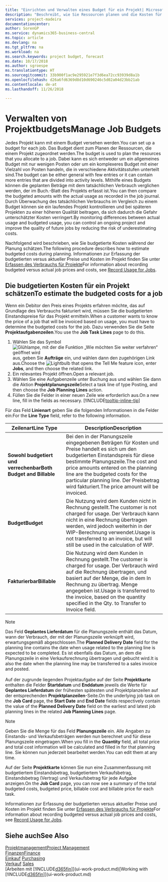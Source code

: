 ```yaml
---
title: "Einrichten und Verwalten eines Budget für ein Projekt| Microsoft Docs"
description: "Beschreibt, wie Sie Ressourcen planen und die Kosten für ein Projekt durch das Einrichten eines Budgets für jedes Projekt prognostizieren und steuern."
services: project-madeira
documentationcenter: 
author: SorenGP
ms.service: dynamics365-business-central
ms.topic: article
ms.devlang: na
ms.tgt_pltfrm: na
ms.workload: na
ms.search.keywords: project budget, forecast
ms.date: 10/17/2018
ms.author: sgroespe
ms.translationtype: HT
ms.sourcegitcommit: 33b900f1ac9e295921e7f3d6ea72cc93939d8a1b
ms.openlocfilehash: d26a6fd6369d8d10d690246c5d02a04d23bb21ab
ms.contentlocale: de-at
ms.lasthandoff: 11/26/2018

---
```

# <a name="manage-job-budgets"></a><span data-ttu-id="a8736-103">Verwalten von Projektbudgets</span><span class="sxs-lookup"><span data-stu-id="a8736-103">Manage Job Budgets</span></span>
<span data-ttu-id="a8736-104">Jedes Projekt kann mit einem Budget versehen werden.</span><span class="sxs-lookup"><span data-stu-id="a8736-104">You can set up a budget for each job.</span></span> <span data-ttu-id="a8736-105">Das Budget dient zum Planen der Ressourcen, die einem Projekt zugeordnet werden.</span><span class="sxs-lookup"><span data-stu-id="a8736-105">The budget is used to plan the resources that you allocate to a job.</span></span> <span data-ttu-id="a8736-106">Dabei kann es sich entweder um ein allgemeines Budget mit nur wenigen Posten oder um ein komplexeres Budget mit einer Vielzahl von Posten handeln, die in verschiedene Aktivitätsstufen unterteilt sind.</span><span class="sxs-lookup"><span data-stu-id="a8736-106">The budget can be either general with few entries or it can contain more entries that are divided into activity levels.</span></span> <span data-ttu-id="a8736-107">Mithilfe eines Budgets können die geplanten Beträge mit dem tatsächlichen Verbrauch verglichen werden, der im Buch.-Blatt des Projekts erfasst ist.</span><span class="sxs-lookup"><span data-stu-id="a8736-107">You can then compare the budgeted amounts with the actual usage as recorded in the job journal.</span></span> <span data-ttu-id="a8736-108">Durch Überwachung des tatsächlichen Verbrauchs im Vergleich zu einem Budget können sie ein laufendes Projekt kontrollieren und bei späteren Projekten zu einer höheren Qualität beitragen, da sich dadurch die Gefahr unterschätzter Kosten verringert.</span><span class="sxs-lookup"><span data-stu-id="a8736-108">By monitoring differences between actual usage and budgeted usage, you can control an ongoing project and improve the quality of future jobs by reducing the risk of underestimating costs.</span></span>

<span data-ttu-id="a8736-109">Nachfolgend wird beschrieben, wie Sie budgetierte Kosten während der Planung schätzen.</span><span class="sxs-lookup"><span data-stu-id="a8736-109">The following procedure describes how to estimate budgeted costs during planning.</span></span> <span data-ttu-id="a8736-110">Informationen zur Erfassung der budgetierten versus aktueller Preise und Kosten im Projekt finden Sie unter [Erfassen des Verbrauchs für Projekte](projects-how-record-job-usage.md)</span><span class="sxs-lookup"><span data-stu-id="a8736-110">For information about recording budgeted versus actual job prices and costs, see [Record Usage for Jobs](projects-how-record-job-usage.md).</span></span>  

## <a name="JobBudgetCosts"></a> <span data-ttu-id="a8736-111">Die budgetierten Kosten für ein Projekt schätzen</span><span class="sxs-lookup"><span data-stu-id="a8736-111">To estimate the budgeted costs for a job</span></span>
<span data-ttu-id="a8736-112">Wenn ein Debitor den Preis eines Projekts erfahren möchte, das auf Grundlage des Verbrauchs fakturiert wird, müssen Sie die budgetierten Einstandspreise für das Projekt ermitteln.</span><span class="sxs-lookup"><span data-stu-id="a8736-112">When a customer wants to know the price of a job that will be invoiced based on usage, you must have to determine the budgeted costs for the job.</span></span> <span data-ttu-id="a8736-113">Dazu verwenden Sie die Seite **Projektaufgabenzeilen**.</span><span class="sxs-lookup"><span data-stu-id="a8736-113">You use the **Job Task Lines** page to do this.</span></span>

1. <span data-ttu-id="a8736-114">Wählen Sie das Symbol ![Glühlampe, mit der die Funktion „Wie möchten Sie weiter verfahren“ geöffnet wird](media/ui-search/search_small.png "Wie möchten Sie weiter verfahren?") aus, geben Sie **Aufträge** ein, und wählen dann den zugehörigen Link aus.</span><span class="sxs-lookup"><span data-stu-id="a8736-114">Choose the ![Lightbulb that opens the Tell Me feature](media/ui-search/search_small.png "Tell me what you want to do") icon, enter **Jobs**, and then choose the related link.</span></span>  
2. <span data-ttu-id="a8736-115">Ein relevantes Projekt öffnen.</span><span class="sxs-lookup"><span data-stu-id="a8736-115">Open a relevant job.</span></span>
3. <span data-ttu-id="a8736-116">Wählen Sie eine Aufgabenzeile unter Buchung aus und wählen Sie dann die Aktion **Projektplanungszeile**</span><span class="sxs-lookup"><span data-stu-id="a8736-116">Select a task line of type Posting, and then choose the **Job Planning Lines** action.</span></span>
4. <span data-ttu-id="a8736-117">Füllen Sie die Felder in einer neuen Zeile wie erforderlich aus.</span><span class="sxs-lookup"><span data-stu-id="a8736-117">On a new line, fill in the fields as necessary.</span></span> [!INCLUDE[tooltip-inline-tip](includes/tooltip-inline-tip_md.md)]   

<span data-ttu-id="a8736-118">Für das Feld **Linienart** geben Sie die folgenden Informationen in die Felder ein:</span><span class="sxs-lookup"><span data-stu-id="a8736-118">For the **Line Type** field, refer to the following information.</span></span>  

| <span data-ttu-id="a8736-119">Zeilenart</span><span class="sxs-lookup"><span data-stu-id="a8736-119">Line Type</span></span> | <span data-ttu-id="a8736-120">Description</span><span class="sxs-lookup"><span data-stu-id="a8736-120">Description</span></span> |
| --- | --- |
| <span data-ttu-id="a8736-121">**Sowohl budgetiert und verrechenbar**</span><span class="sxs-lookup"><span data-stu-id="a8736-121">**Both Budget and Billable**</span></span> |<span data-ttu-id="a8736-122">Bei den in der Planungszeile eingegebenen Beträgen für Kosten und Preise handelt es sich um den budgetierten Einstandspreis für diese bestimmte Planungszeile.</span><span class="sxs-lookup"><span data-stu-id="a8736-122">The cost and price amounts entered on the planning line are the budgeted costs for the particular planning line.</span></span> <span data-ttu-id="a8736-123">Der Preisbetrag wird fakturiert.</span><span class="sxs-lookup"><span data-stu-id="a8736-123">The price amount will be invoiced.</span></span> |
| <span data-ttu-id="a8736-124">**Budget**</span><span class="sxs-lookup"><span data-stu-id="a8736-124">**Budget**</span></span> |<span data-ttu-id="a8736-125">Die Nutzung wird dem Kunden nicht in Rechnung gestellt.</span><span class="sxs-lookup"><span data-stu-id="a8736-125">The customer is not charged for usage.</span></span> <span data-ttu-id="a8736-126">Der Verbrauch kann nicht in eine Rechnung übertragen werden, wird jedoch weiterhin in der WIP-Berechnung verwendet.</span><span class="sxs-lookup"><span data-stu-id="a8736-126">Usage is not transferred to an invoice, but will still be used in the calculation of WIP.</span></span> |
| <span data-ttu-id="a8736-127">**Fakturierbar**</span><span class="sxs-lookup"><span data-stu-id="a8736-127">**Billable**</span></span> |<span data-ttu-id="a8736-128">Die Nutzung wird dem Kunden in Rechnung gestellt.</span><span class="sxs-lookup"><span data-stu-id="a8736-128">The customer is charged for usage.</span></span> <span data-ttu-id="a8736-129">Der Verbrauch wird auf die Rechnung übertragen, und basiert auf der Menge, die in dem In Rechnung zu übertrag. Menge angegeben ist.</span><span class="sxs-lookup"><span data-stu-id="a8736-129">Usage is transferred to the invoice, based on the quantity specified in the Qty. to Transfer to Invoice field.</span></span> |

> [!NOTE]  
> <span data-ttu-id="a8736-130">Das Feld **Geplantes Lieferdatum** für die Planungszeile enthält das Datum, wann der Verbrauch, der mit der Planungszeile verknüpft wird, erwartungsgemäß abgeschlossen.</span><span class="sxs-lookup"><span data-stu-id="a8736-130">The **Planned Delivery Date** field for the planning line contains the date when usage related to the planning line is expected to be completed.</span></span> <span data-ttu-id="a8736-131">Es ist ebenfalls das Datum, an dem die Planungszeile in eine Verkaufsrechnung übertragen und gebucht wird.</span><span class="sxs-lookup"><span data-stu-id="a8736-131">It is also the date when the planning line may be transferred to a sales invoice and posted.</span></span> <br /><br /> <span data-ttu-id="a8736-132">Auf der zugrunde liegenden Projektaufgabe auf der Seite **Projektkarte** enthalten die Felder **Startdatum** und **Enddatum** jeweils die Werte für **Geplantes Lieferdatum** der frühesten spätesten und Projektplanzeilen auf der entsprechenden **Projektplanzeilen**-Seite.</span><span class="sxs-lookup"><span data-stu-id="a8736-132">On the underlying job task on the **Job Card** page, the **Start Date** and **End Date** fields respectively contain the value of the **Planned Delivery Date** field on the earliest and latest job planning lines in the related **Job Planning Lines** page.</span></span>

> [!NOTE]  
>   <span data-ttu-id="a8736-133">Geben Sie die Menge für das Feld **Planungszeile** ein. Alle Angaben zu Einstands- und Verkaufsbeträgen werden nun berechnet und für diese Planungszeile eingetragen.</span><span class="sxs-lookup"><span data-stu-id="a8736-133">When you fill in the **Quantity** field, all total price and total cost information will be calculated and filled in for that planning line.</span></span> <span data-ttu-id="a8736-134">Sie können nun jederzeit bearbeitet werden.</span><span class="sxs-lookup"><span data-stu-id="a8736-134">You can edit them at any time.</span></span>

<span data-ttu-id="a8736-135">Auf der Seite **Projektkarte** können Sie nun eine Zusammenfassung mit budgetiertem Einstandsbetrag, budgetiertem Verkaufsbetrag, Einstandsbetrag (Vertrag) und Verkaufsbetrag für jede Aufgabe anzeigen.</span><span class="sxs-lookup"><span data-stu-id="a8736-135">On the **Job Card** page, you can now see a summary of the total budgeted costs, budgeted price, billable cost and billable price for each task.</span></span>

<span data-ttu-id="a8736-136">Informationen zur Erfassung der budgetierten versus aktueller Preise und Kosten im Projekt finden Sie unter [Erfassen des Verbrauchs für Projekte](projects-how-record-job-usage.md)</span><span class="sxs-lookup"><span data-stu-id="a8736-136">For information about recording budgeted versus actual job prices and costs, see [Record Usage for Jobs](projects-how-record-job-usage.md).</span></span>

## <a name="see-also"></a><span data-ttu-id="a8736-137">Siehe auch</span><span class="sxs-lookup"><span data-stu-id="a8736-137">See Also</span></span>
[<span data-ttu-id="a8736-138">Projektmanagement</span><span class="sxs-lookup"><span data-stu-id="a8736-138">Project Management</span></span>](projects-manage-projects.md)  
[<span data-ttu-id="a8736-139">Finanzen</span><span class="sxs-lookup"><span data-stu-id="a8736-139">Finance</span></span>](finance.md)  
<span data-ttu-id="a8736-140">[Einkauf](purchasing-manage-purchasing.md)       </span><span class="sxs-lookup"><span data-stu-id="a8736-140">[Purchasing](purchasing-manage-purchasing.md)       </span></span>  
<span data-ttu-id="a8736-141">[Verkauf](sales-manage-sales.md)    </span><span class="sxs-lookup"><span data-stu-id="a8736-141">[Sales](sales-manage-sales.md)    </span></span>  
<span data-ttu-id="a8736-142">[Arbeiten mit [!INCLUDE[d365fin](includes/d365fin_md.md)]](ui-work-product.md)</span><span class="sxs-lookup"><span data-stu-id="a8736-142">[Working with [!INCLUDE[d365fin](includes/d365fin_md.md)]](ui-work-product.md)</span></span>  

